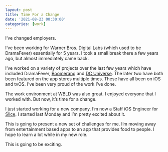 ```yaml
---
layout: post
title: Time For a Change
date: '2021-08-23 00:30:00'
categories: [work]
---
```


I’ve changed employers.

I’ve been working for Warner Bros. Digital Labs (which used to be DramaFever) essentially for 5 years. I took a small break there a few years ago, but almost immediately came back.

I’ve worked on a variety of projects over the last few years which have included DramaFever, [Boomerang](https://apps.apple.com/us/app/boomerang-cartoons-movies/id1199519834) and [DC Universe](https://apps.apple.com/us/app/dc-universe-infinite/id1329018000). The later two have both been featured on the app stores multiple times. These have all been on iOS and tvOS. I’ve been very proud of the work I’ve done.

The work environment at WBLD was also great. I enjoyed everyone that I worked with. But now, it’s time for a change.

I just started working for a new company. I’m now a Staff iOS Engineer for [Slice](https://slicelife.com/). I started last Monday and I’m pretty excited about it.

This is going to present a new set of challenges for me. I’m moving away from entertainment based apps to an app that provides food to people. I hope to learn a lot while in my new role.

This is going to be exciting.

